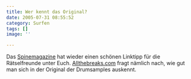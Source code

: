 ```yaml
---
title: Wer kennt das Original?
date: 2005-07-31 08:55:52
category: Surfen
tags: []
image: ''

---
```


Das [Spinemagazine](http://www.spinemagazine.com) hat wieder einen schönen Linktipp für die Rätselfreunde unter Euch. [Allthebreaks.com](http://allthebreaks.com/breakiq/index.html) fragt nämlich nach, wie gut man sich in der Original der Drumsamples auskennt.
